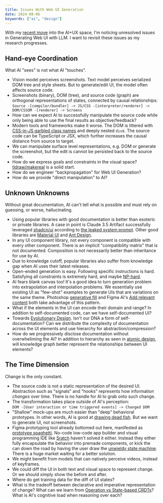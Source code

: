 ```yaml
---
title: Issues With Web UI Generation
date: 2024-08-06
keywords: ["ai", "design"]
---
```


With my [recent move](../reinventing-on-principle) into the AI+UX space, I'm noticing unresolved issues in Generating Web UI with LLM. I want to revisit these issues as my research progresses.

## Hand-eye Coordination

What AI "sees" is not what AI "touches".

- Vision model perceives screenshots. Text model perceives serialized DOM tree and style sheets. But to generate/edit UI, the model often affects source code.
- Screenshots (binary), DOM (tree), and source code (graph) are orthogonal representations of states, connected by causal relationships:  
  `Source -[compiler/bundler] -> JS/CSS -[interpreter/renderer] -> DOM/CSSOM -[renderer] -> Screens`
- How can we expect AI to successfully manipulate the source code while only being able to use the final results as objective/feedback?
- Modern tools and frameworks make it worse. The DOM is littered with [CSS-in-JS garbled class names](https://stackoverflow.com/questions/59686504/whats-the-purpose-of-giving-unreadable-css-class-names-in-whatsapp-web) and deeply nested `div`s. The source code can be TypeScript or JSX, which further increases the causal distance from source to target.
- We can manipulate surface level representations, e.g. DOM or generate the screenshot, but the edit is cannot be persisted back to the source code.
- How do we express goals and constraints in the visual space? [tldraw/makereal](https://github.com/tldraw/make-real) is a solid start.
- How do we engineer "backpropagation" for Web UI Generation?
- How do we provide "direct manipulation" to AI?

## Unknown Unknowns

Without great documentation, AI can't tell what is possible and must rely on guessing, or worse, hallucinating.

- Using popular libraries with good documentation is better than esoteric or private libraries. A case in point is Claude 3.5 Artifact successfully leveraged [shadcn/ui](https://ui.shadcn.com/) according to [the leaked system prompt](https://gist.github.com/dedlim/6bf6d81f77c19e20cd40594aa09e3ecd). Other good libraries are [Material UI](https://mui.com/material-ui/) and [Ant Design](https://ant.design/).
- In any UI component library, not every component is compatible with every other component. There is an implicit "compatibility matrix" that is not documented. Composition is not necessarily better than inheritance for use by AI.
- Due to knowledge cutoff, popular libraries also suffer from knowledge gap when AI uses their latest releases.
- Open-ended generation is easy. Following specific instructions is hard. Satisfying all constraints is extremely hard, and maybe [NP-hard](https://en.wikipedia.org/wiki/Complexity_of_constraint_satisfaction).
- AI fears blank canvas too! It's a good idea to turn generation problem into extrapolation and interpolation problems. We essentially use existing UI as "few-shot" examples to generate UIs that are variations on the same theme. Photoshop [generative fill](https://www.adobe.com/products/photoshop/generative-fill.html) and Figma AI's [Add relevant content](https://www.figma.com/blog/introducing-figma-ai/#bring-designs-to-life-with-realistic-copy-and) both take advantage of this pattern.
- What if the elements in the UI can encode their domain and range? In addition to self-documented code, can we have self-documented UI?
- Towards [Evolutionary Design](https://en.wikipedia.org/wiki/Evolutionary_computation). Isn't our DNA a form of self-documentation? Can we distribute the complexity of documentation across the UI elements and use hierarchy for abstraction/compression?
- How do we progressively disclose documentation without overwheliming the AI? In addition to hierarchy as seen in [atomic design](https://bradfrost.com/blog/post/atomic-web-design/), will knowledge graph better represent the relationships between UI elements?

## The Time Dimension

Change is the only constant.

- The source code is not a static representation of the desired UI. Abstraction such as "signals" and "hooks" represents how information _changes_ over time. There is no handle for AI to grab onto such change.
- The transformation takes place outside of AI's perception:  
  `DOM -[User interaction or time triggered events] -> Changed DOM`
- "Shallow" mock-ups are much easier than "deep" behavioral prototypes. In other words, AI is good at [drawing dead fish](https://vimeo.com/64895205). But we want to generate UI, not screenshots.
- Figma prototyping tool already bottomed out here, manifested as [prototype spaghetti](https://forum.figma.com/t/header-nav-and-prototype-spaghetti/1534). No-code low-code app builder and visual programming IDE like [Sratch](https://scratch.mit.edu/) haven't solved it either. Instead they either fully encapsulate the behavior into premade components, or kick the can down the road by having the user draw the [unwieldy state machine](https://blog.sbensu.com/posts/demand-for-visual-programming/). There is a huge market waiting for a better solution.
- We might benefit from models that can natively perceive videos, instead of keyframes.
- We could diff the UI in both text and visual space to represent change. Or we should simply show the before and after.
- Where do get training data for the diff of UI states?
- What is the tradeoff between declarative and imperative representation of change? What can we learn from [Operation vs State-based CRDTs](https://en.wikipedia.org/wiki/Conflict-free_replicated_data_type#Types_of_CRDTs)? What is AI's cognitive load when reasoning over each?
